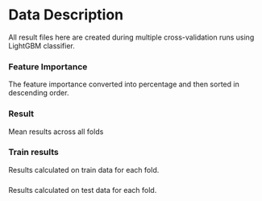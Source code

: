 # Data Description
All result files here are created during multiple cross-validation runs
using LightGBM classifier.
### Feature Importance
The feature importance converted into percentage and then sorted in 
descending order.

### Result
Mean results across all folds

### Train results
Results calculated on train data for each fold.

###
Results calculated on test data for each fold.
    
    